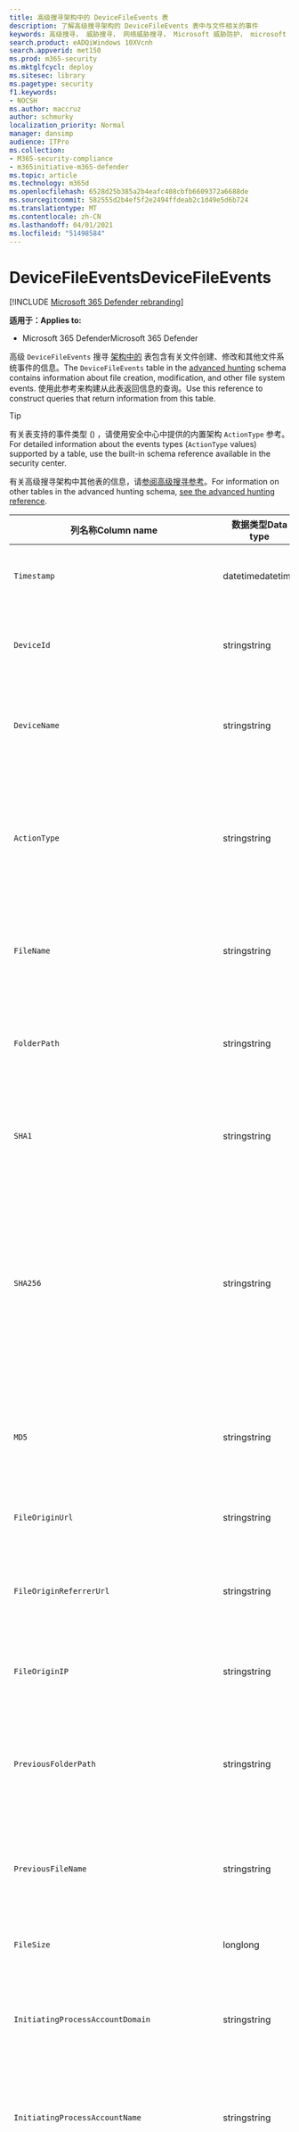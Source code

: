 ```yaml
---
title: 高级搜寻架构中的 DeviceFileEvents 表
description: 了解高级搜寻架构的 DeviceFileEvents 表中与文件相关的事件
keywords: 高级搜寻， 威胁搜寻， 网络威胁搜寻， Microsoft 威胁防护， microsoft 365， mtp， m365， 搜索， 查询， 遥测， 架构参考， kusto， 表格， 列， 数据类型， 说明， filecreationevents， DeviceFileEvents， 文件， 路径， 哈希， sha1， sha256， md5
search.product: eADQiWindows 10XVcnh
search.appverid: met150
ms.prod: m365-security
ms.mktglfcycl: deploy
ms.sitesec: library
ms.pagetype: security
f1.keywords:
- NOCSH
ms.author: maccruz
author: schmurky
localization_priority: Normal
manager: dansimp
audience: ITPro
ms.collection:
- M365-security-compliance
- m365initiative-m365-defender
ms.topic: article
ms.technology: m365d
ms.openlocfilehash: 6528d25b385a2b4eafc408cbfb6609372a6688de
ms.sourcegitcommit: 582555d2b4ef5f2e2494ffdeab2c1d49e5d6b724
ms.translationtype: MT
ms.contentlocale: zh-CN
ms.lasthandoff: 04/01/2021
ms.locfileid: "51498584"
---
```

# <a name="devicefileevents"></a><span data-ttu-id="c10c0-104">DeviceFileEvents</span><span class="sxs-lookup"><span data-stu-id="c10c0-104">DeviceFileEvents</span></span>

[!INCLUDE [Microsoft 365 Defender rebranding](../includes/microsoft-defender.md)]


<span data-ttu-id="c10c0-105">**适用于：**</span><span class="sxs-lookup"><span data-stu-id="c10c0-105">**Applies to:**</span></span>
- <span data-ttu-id="c10c0-106">Microsoft 365 Defender</span><span class="sxs-lookup"><span data-stu-id="c10c0-106">Microsoft 365 Defender</span></span>

<span data-ttu-id="c10c0-107">高级 `DeviceFileEvents` 搜寻 [架构中的](advanced-hunting-overview.md) 表包含有关文件创建、修改和其他文件系统事件的信息。</span><span class="sxs-lookup"><span data-stu-id="c10c0-107">The `DeviceFileEvents` table in the [advanced hunting](advanced-hunting-overview.md) schema contains information about file creation, modification, and other file system events.</span></span> <span data-ttu-id="c10c0-108">使用此参考来构建从此表返回信息的查询。</span><span class="sxs-lookup"><span data-stu-id="c10c0-108">Use this reference to construct queries that return information from this table.</span></span>

>[!TIP]
> <span data-ttu-id="c10c0-109">有关表支持的事件类型 () ，请使用安全中心中提供的内置架构 `ActionType` 参考。</span><span class="sxs-lookup"><span data-stu-id="c10c0-109">For detailed information about the events types (`ActionType` values) supported by a table, use the built-in schema reference available in the security center.</span></span>

<span data-ttu-id="c10c0-110">有关高级搜寻架构中其他表的信息，请[参阅高级搜寻参考](advanced-hunting-schema-tables.md)。</span><span class="sxs-lookup"><span data-stu-id="c10c0-110">For information on other tables in the advanced hunting schema, [see the advanced hunting reference](advanced-hunting-schema-tables.md).</span></span>

| <span data-ttu-id="c10c0-111">列名称</span><span class="sxs-lookup"><span data-stu-id="c10c0-111">Column name</span></span> | <span data-ttu-id="c10c0-112">数据类型</span><span class="sxs-lookup"><span data-stu-id="c10c0-112">Data type</span></span> | <span data-ttu-id="c10c0-113">说明</span><span class="sxs-lookup"><span data-stu-id="c10c0-113">Description</span></span> |
|-------------|-----------|-------------|
| `Timestamp` | <span data-ttu-id="c10c0-114">datetime</span><span class="sxs-lookup"><span data-stu-id="c10c0-114">datetime</span></span> | <span data-ttu-id="c10c0-115">记录事件的日期和时间</span><span class="sxs-lookup"><span data-stu-id="c10c0-115">Date and time when the event was recorded</span></span> |
| `DeviceId` | <span data-ttu-id="c10c0-116">string</span><span class="sxs-lookup"><span data-stu-id="c10c0-116">string</span></span> | <span data-ttu-id="c10c0-117">服务中的计算机的唯一标识符</span><span class="sxs-lookup"><span data-stu-id="c10c0-117">Unique identifier for the machine in the service</span></span> |
| `DeviceName` | <span data-ttu-id="c10c0-118">string</span><span class="sxs-lookup"><span data-stu-id="c10c0-118">string</span></span> | <span data-ttu-id="c10c0-119">计算机的完全限定域名 (FQDN)</span><span class="sxs-lookup"><span data-stu-id="c10c0-119">Fully qualified domain name (FQDN) of the machine</span></span> |
| `ActionType` | <span data-ttu-id="c10c0-120">string</span><span class="sxs-lookup"><span data-stu-id="c10c0-120">string</span></span> | <span data-ttu-id="c10c0-121">触发事件的活动类型。</span><span class="sxs-lookup"><span data-stu-id="c10c0-121">Type of activity that triggered the event.</span></span> <span data-ttu-id="c10c0-122">有关详细信息 [，请参阅门户内架构](advanced-hunting-schema-tables.md?#get-schema-information-in-the-security-center) 参考</span><span class="sxs-lookup"><span data-stu-id="c10c0-122">See the [in-portal schema reference](advanced-hunting-schema-tables.md?#get-schema-information-in-the-security-center) for details</span></span> |
| `FileName` | <span data-ttu-id="c10c0-123">string</span><span class="sxs-lookup"><span data-stu-id="c10c0-123">string</span></span> | <span data-ttu-id="c10c0-124">录制操作所应用到的文件的名称</span><span class="sxs-lookup"><span data-stu-id="c10c0-124">Name of the file that the recorded action was applied to</span></span> |
| `FolderPath` | <span data-ttu-id="c10c0-125">string</span><span class="sxs-lookup"><span data-stu-id="c10c0-125">string</span></span> | <span data-ttu-id="c10c0-126">包含已记录操作所应用到的文件的文件夹</span><span class="sxs-lookup"><span data-stu-id="c10c0-126">Folder containing the file that the recorded action was applied to</span></span> |
| `SHA1` | <span data-ttu-id="c10c0-127">string</span><span class="sxs-lookup"><span data-stu-id="c10c0-127">string</span></span> | <span data-ttu-id="c10c0-128">录制操作所应用到的文件的 SHA-1</span><span class="sxs-lookup"><span data-stu-id="c10c0-128">SHA-1 of the file that the recorded action was applied to</span></span> |
| `SHA256` | <span data-ttu-id="c10c0-129">string</span><span class="sxs-lookup"><span data-stu-id="c10c0-129">string</span></span> | <span data-ttu-id="c10c0-130">录制操作所应用到的文件的 SHA-256。</span><span class="sxs-lookup"><span data-stu-id="c10c0-130">SHA-256 of the file that the recorded action was applied to.</span></span> <span data-ttu-id="c10c0-131">通常不会填充此字段 — 可用时使用 SHA1 列。</span><span class="sxs-lookup"><span data-stu-id="c10c0-131">This field is usually not populated — use the SHA1 column when available.</span></span> |
| `MD5` | <span data-ttu-id="c10c0-132">string</span><span class="sxs-lookup"><span data-stu-id="c10c0-132">string</span></span> | <span data-ttu-id="c10c0-133">已记录操作所应用到的文件的 MD5 哈希</span><span class="sxs-lookup"><span data-stu-id="c10c0-133">MD5 hash of the file that the recorded action was applied to</span></span> |
| `FileOriginUrl` | <span data-ttu-id="c10c0-134">string</span><span class="sxs-lookup"><span data-stu-id="c10c0-134">string</span></span> | <span data-ttu-id="c10c0-135">下载文件的 URL</span><span class="sxs-lookup"><span data-stu-id="c10c0-135">URL where the file was downloaded from</span></span> |
| `FileOriginReferrerUrl` | <span data-ttu-id="c10c0-136">string</span><span class="sxs-lookup"><span data-stu-id="c10c0-136">string</span></span> | <span data-ttu-id="c10c0-137">链接到已下载文件的网页的 URL</span><span class="sxs-lookup"><span data-stu-id="c10c0-137">URL of the web page that links to the downloaded file</span></span> |
| `FileOriginIP` | <span data-ttu-id="c10c0-138">string</span><span class="sxs-lookup"><span data-stu-id="c10c0-138">string</span></span> | <span data-ttu-id="c10c0-139">从其中下载文件的 IP 地址</span><span class="sxs-lookup"><span data-stu-id="c10c0-139">IP address where the file was downloaded from</span></span> |
| `PreviousFolderPath` | <span data-ttu-id="c10c0-140">string</span><span class="sxs-lookup"><span data-stu-id="c10c0-140">string</span></span> | <span data-ttu-id="c10c0-141">应用录制的操作之前包含文件的原始文件夹</span><span class="sxs-lookup"><span data-stu-id="c10c0-141">Original folder containing the file before the recorded action was applied</span></span> |
| `PreviousFileName` | <span data-ttu-id="c10c0-142">string</span><span class="sxs-lookup"><span data-stu-id="c10c0-142">string</span></span> | <span data-ttu-id="c10c0-143">作为操作结果重命名的文件的原始名称</span><span class="sxs-lookup"><span data-stu-id="c10c0-143">Original name of the file that was renamed as a result of the action</span></span> |
| `FileSize` | <span data-ttu-id="c10c0-144">long</span><span class="sxs-lookup"><span data-stu-id="c10c0-144">long</span></span> | <span data-ttu-id="c10c0-145">文件大小（以字节为单位）</span><span class="sxs-lookup"><span data-stu-id="c10c0-145">Size of the file in bytes</span></span> |
| `InitiatingProcessAccountDomain` | <span data-ttu-id="c10c0-146">string</span><span class="sxs-lookup"><span data-stu-id="c10c0-146">string</span></span> | <span data-ttu-id="c10c0-147">运行负责事件的进程的帐户的域</span><span class="sxs-lookup"><span data-stu-id="c10c0-147">Domain of the account that ran the process responsible for the event</span></span> |
| `InitiatingProcessAccountName` | <span data-ttu-id="c10c0-148">string</span><span class="sxs-lookup"><span data-stu-id="c10c0-148">string</span></span> | <span data-ttu-id="c10c0-149">运行负责事件的进程的帐户的用户名</span><span class="sxs-lookup"><span data-stu-id="c10c0-149">User name of the account that ran the process responsible for the event</span></span> |
| `InitiatingProcessAccountSid` | <span data-ttu-id="c10c0-150">string</span><span class="sxs-lookup"><span data-stu-id="c10c0-150">string</span></span> | <span data-ttu-id="c10c0-151">安全 (SID) 运行负责事件的进程的帐户的 SID 标识符</span><span class="sxs-lookup"><span data-stu-id="c10c0-151">Security Identifier (SID) of the account that ran the process responsible for the event</span></span> |
| `InitiatingProcessAccountUpn` | <span data-ttu-id="c10c0-152">string</span><span class="sxs-lookup"><span data-stu-id="c10c0-152">string</span></span> | <span data-ttu-id="c10c0-153">用户主体 (UPN) 运行负责事件的进程的帐户的名称</span><span class="sxs-lookup"><span data-stu-id="c10c0-153">User principal name (UPN) of the account that ran the process responsible for the event</span></span> |
| `InitiatingProcessAccountObjectId` | <span data-ttu-id="c10c0-154">string</span><span class="sxs-lookup"><span data-stu-id="c10c0-154">string</span></span> | <span data-ttu-id="c10c0-155">运行负责事件的进程的用户帐户的 Azure AD 对象 ID</span><span class="sxs-lookup"><span data-stu-id="c10c0-155">Azure AD object ID of the user account that ran the process responsible for the event</span></span> |
| `InitiatingProcessMD5` | <span data-ttu-id="c10c0-156">string</span><span class="sxs-lookup"><span data-stu-id="c10c0-156">string</span></span> | <span data-ttu-id="c10c0-157">启动事件的进程 (MD5) 文件哈希</span><span class="sxs-lookup"><span data-stu-id="c10c0-157">MD5 hash of the process (image file) that initiated the event</span></span> |
| `InitiatingProcessSHA1` | <span data-ttu-id="c10c0-158">string</span><span class="sxs-lookup"><span data-stu-id="c10c0-158">string</span></span> | <span data-ttu-id="c10c0-159">启动事件 (映像) 的 SHA-1</span><span class="sxs-lookup"><span data-stu-id="c10c0-159">SHA-1 of the process (image file) that initiated the event</span></span> |
| `InitiatingProcessSHA256` | <span data-ttu-id="c10c0-160">string</span><span class="sxs-lookup"><span data-stu-id="c10c0-160">string</span></span> | <span data-ttu-id="c10c0-161">启动事件 (映像文件) SHA-256。</span><span class="sxs-lookup"><span data-stu-id="c10c0-161">SHA-256 of the process (image file) that initiated the event.</span></span> <span data-ttu-id="c10c0-162">通常不会填充此字段 — 可用时使用 SHA1 列。</span><span class="sxs-lookup"><span data-stu-id="c10c0-162">This field is usually not populated — use the SHA1 column when available.</span></span> |
| `InitiatingProcessFolderPath` | <span data-ttu-id="c10c0-163">string</span><span class="sxs-lookup"><span data-stu-id="c10c0-163">string</span></span> | <span data-ttu-id="c10c0-164">包含启动事件 (进程) 文件的文件夹</span><span class="sxs-lookup"><span data-stu-id="c10c0-164">Folder containing the process (image file) that initiated the event</span></span> |
| `InitiatingProcessFileName` | <span data-ttu-id="c10c0-165">string</span><span class="sxs-lookup"><span data-stu-id="c10c0-165">string</span></span> | <span data-ttu-id="c10c0-166">启动事件的进程的名称</span><span class="sxs-lookup"><span data-stu-id="c10c0-166">Name of the process that initiated the event</span></span> |
| `InitiatingProcessFileSize` | <span data-ttu-id="c10c0-167">long</span><span class="sxs-lookup"><span data-stu-id="c10c0-167">long</span></span> | <span data-ttu-id="c10c0-168">启动事件 (进程) 文件的大小</span><span class="sxs-lookup"><span data-stu-id="c10c0-168">Size of the process (image file) that initiated the event</span></span> |
| `InitiatingProcessVersionInfoCompanyName` | <span data-ttu-id="c10c0-169">string</span><span class="sxs-lookup"><span data-stu-id="c10c0-169">string</span></span> | <span data-ttu-id="c10c0-170">进程版本信息中的公司名称 (负责) 文件</span><span class="sxs-lookup"><span data-stu-id="c10c0-170">Company name from the version information of the process (image file) responsible for the event</span></span> |
| `InitiatingProcessVersionInfoProductName` | <span data-ttu-id="c10c0-171">string</span><span class="sxs-lookup"><span data-stu-id="c10c0-171">string</span></span> | <span data-ttu-id="c10c0-172">负责事件的进程版本信息中的 (名称) 映像文件</span><span class="sxs-lookup"><span data-stu-id="c10c0-172">Product name from the version information of the process (image file) responsible for the event</span></span> |
|` InitiatingProcessVersionInfoProductVersion` | <span data-ttu-id="c10c0-173">string</span><span class="sxs-lookup"><span data-stu-id="c10c0-173">string</span></span> | <span data-ttu-id="c10c0-174">进程版本信息中的产品版本 (负责) 文件</span><span class="sxs-lookup"><span data-stu-id="c10c0-174">Product version from the version information of the process (image file) responsible for the event</span></span> |
|` InitiatingProcessVersionInfoInternalFileName` | <span data-ttu-id="c10c0-175">string</span><span class="sxs-lookup"><span data-stu-id="c10c0-175">string</span></span> | <span data-ttu-id="c10c0-176">负责事件的进程版本信息 (文件) 文件的内部文件名</span><span class="sxs-lookup"><span data-stu-id="c10c0-176">Internal file name from the version information of the process (image file) responsible for the event</span></span> |
| `InitiatingProcessVersionInfoOriginalFileName` | <span data-ttu-id="c10c0-177">string</span><span class="sxs-lookup"><span data-stu-id="c10c0-177">string</span></span> | <span data-ttu-id="c10c0-178">进程版本信息的原始文件名 (负责) 文件</span><span class="sxs-lookup"><span data-stu-id="c10c0-178">Original file name from the version information of the process (image file) responsible for the event</span></span> |
| `InitiatingProcessVersionInfoFileDescription` | <span data-ttu-id="c10c0-179">string</span><span class="sxs-lookup"><span data-stu-id="c10c0-179">string</span></span> | <span data-ttu-id="c10c0-180">负责事件的进程版本信息 (映像) 说明</span><span class="sxs-lookup"><span data-stu-id="c10c0-180">Description from the version information of the process (image file) responsible for the event</span></span> |
| `InitiatingProcessId` | <span data-ttu-id="c10c0-181">int</span><span class="sxs-lookup"><span data-stu-id="c10c0-181">int</span></span> | <span data-ttu-id="c10c0-182">进程 ID (PID) 启动事件的过程的 PID</span><span class="sxs-lookup"><span data-stu-id="c10c0-182">Process ID (PID) of the process that initiated the event</span></span> |
| `InitiatingProcessCommandLine` | <span data-ttu-id="c10c0-183">string</span><span class="sxs-lookup"><span data-stu-id="c10c0-183">string</span></span> | <span data-ttu-id="c10c0-184">用于运行启动事件的进程的命令行</span><span class="sxs-lookup"><span data-stu-id="c10c0-184">Command line used to run the process that initiated the event</span></span> |
| `InitiatingProcessCreationTime` | <span data-ttu-id="c10c0-185">datetime</span><span class="sxs-lookup"><span data-stu-id="c10c0-185">datetime</span></span> | <span data-ttu-id="c10c0-186">启动事件的过程的日期和时间</span><span class="sxs-lookup"><span data-stu-id="c10c0-186">Date and time when the process that initiated the event was started</span></span> |
| `InitiatingProcessIntegrityLevel` | <span data-ttu-id="c10c0-187">string</span><span class="sxs-lookup"><span data-stu-id="c10c0-187">string</span></span> | <span data-ttu-id="c10c0-188">启动事件的过程的完整性级别。</span><span class="sxs-lookup"><span data-stu-id="c10c0-188">Integrity level of the process that initiated the event.</span></span> <span data-ttu-id="c10c0-189">Windows 根据某些特征（例如是否从 Internet 下载启动）将完整性级别分配给进程。</span><span class="sxs-lookup"><span data-stu-id="c10c0-189">Windows assigns integrity levels to processes based on certain characteristics, such as if they were launched from an internet download.</span></span> <span data-ttu-id="c10c0-190">这些完整性级别影响对资源的权限</span><span class="sxs-lookup"><span data-stu-id="c10c0-190">These integrity levels influence permissions to resources</span></span> |
| `InitiatingProcessTokenElevation` | <span data-ttu-id="c10c0-191">string</span><span class="sxs-lookup"><span data-stu-id="c10c0-191">string</span></span> | <span data-ttu-id="c10c0-192">指示是否存在用户访问控制的令牌类型 (UAC) 启动事件的进程应用的特权提升</span><span class="sxs-lookup"><span data-stu-id="c10c0-192">Token type indicating the presence or absence of User Access Control (UAC) privilege elevation applied to the process that initiated the event</span></span> |
| `InitiatingProcessParentId` | <span data-ttu-id="c10c0-193">int</span><span class="sxs-lookup"><span data-stu-id="c10c0-193">int</span></span> | <span data-ttu-id="c10c0-194">进程 ID (PID) 生成负责事件的进程的父进程的 PID</span><span class="sxs-lookup"><span data-stu-id="c10c0-194">Process ID (PID) of the parent process that spawned the process responsible for the event</span></span> |
| `InitiatingProcessParentFileName` | <span data-ttu-id="c10c0-195">string</span><span class="sxs-lookup"><span data-stu-id="c10c0-195">string</span></span> | <span data-ttu-id="c10c0-196">生成负责事件的进程的父进程的名称</span><span class="sxs-lookup"><span data-stu-id="c10c0-196">Name of the parent process that spawned the process responsible for the event</span></span> |
| `InitiatingProcessParentCreationTime` | <span data-ttu-id="c10c0-197">datetime</span><span class="sxs-lookup"><span data-stu-id="c10c0-197">datetime</span></span> | <span data-ttu-id="c10c0-198">启动负责事件的进程的父级的日期和时间</span><span class="sxs-lookup"><span data-stu-id="c10c0-198">Date and time when the parent of the process responsible for the event was started</span></span> |
| `RequestProtocol` | <span data-ttu-id="c10c0-199">string</span><span class="sxs-lookup"><span data-stu-id="c10c0-199">string</span></span> | <span data-ttu-id="c10c0-200">网络协议（如果适用）用于启动活动：Unknown、Local、SMB 或 NFS</span><span class="sxs-lookup"><span data-stu-id="c10c0-200">Network protocol, if applicable, used to initiate the activity: Unknown, Local, SMB, or NFS</span></span> |
| `RequestSourceIP` | <span data-ttu-id="c10c0-201">string</span><span class="sxs-lookup"><span data-stu-id="c10c0-201">string</span></span> | <span data-ttu-id="c10c0-202">发起活动的远程设备的 IPv4 或 IPv6 地址</span><span class="sxs-lookup"><span data-stu-id="c10c0-202">IPv4 or IPv6 address of the remote device that initiated the activity</span></span> |
| `RequestSourcePort` | <span data-ttu-id="c10c0-203">string</span><span class="sxs-lookup"><span data-stu-id="c10c0-203">string</span></span> | <span data-ttu-id="c10c0-204">启动活动的远程设备的源端口</span><span class="sxs-lookup"><span data-stu-id="c10c0-204">Source port on the remote device that initiated the activity</span></span> |
| `RequestAccountName` | <span data-ttu-id="c10c0-205">string</span><span class="sxs-lookup"><span data-stu-id="c10c0-205">string</span></span> | <span data-ttu-id="c10c0-206">用于远程启动活动的帐户的用户名</span><span class="sxs-lookup"><span data-stu-id="c10c0-206">User name of account used to remotely initiate the activity</span></span> |
| `RequestAccountDomain` | <span data-ttu-id="c10c0-207">string</span><span class="sxs-lookup"><span data-stu-id="c10c0-207">string</span></span> | <span data-ttu-id="c10c0-208">用于远程启动活动的帐户的域</span><span class="sxs-lookup"><span data-stu-id="c10c0-208">Domain of the account used to remotely initiate the activity</span></span> |
| `RequestAccountSid` | <span data-ttu-id="c10c0-209">string</span><span class="sxs-lookup"><span data-stu-id="c10c0-209">string</span></span> | <span data-ttu-id="c10c0-210">安全 (用于) 启动活动的帐户的 SID 标识符</span><span class="sxs-lookup"><span data-stu-id="c10c0-210">Security Identifier (SID) of the account used to remotely initiate the activity</span></span> |
| `ShareName` | <span data-ttu-id="c10c0-211">string</span><span class="sxs-lookup"><span data-stu-id="c10c0-211">string</span></span> | <span data-ttu-id="c10c0-212">包含文件的共享文件夹的名称</span><span class="sxs-lookup"><span data-stu-id="c10c0-212">Name of shared folder containing the file</span></span> |
| `InitiatingProcessFileSize` | <span data-ttu-id="c10c0-213">long</span><span class="sxs-lookup"><span data-stu-id="c10c0-213">long</span></span> | <span data-ttu-id="c10c0-214">运行负责事件的进程的文件的大小</span><span class="sxs-lookup"><span data-stu-id="c10c0-214">Size of the file that ran the process responsible for the event</span></span> |
| `SensitivityLabel` | <span data-ttu-id="c10c0-215">string</span><span class="sxs-lookup"><span data-stu-id="c10c0-215">string</span></span> | <span data-ttu-id="c10c0-216">应用于电子邮件、文件或其他内容的标签，用于将其分类以用于信息保护</span><span class="sxs-lookup"><span data-stu-id="c10c0-216">Label applied to an email, file, or other content to classify it for information protection</span></span> |
| `SensitivitySubLabel` | <span data-ttu-id="c10c0-217">string</span><span class="sxs-lookup"><span data-stu-id="c10c0-217">string</span></span> | <span data-ttu-id="c10c0-218">应用于电子邮件、文件或其他内容的子标签，用于将其分类以用于信息保护;敏感度子标签按敏感度标签分组，但单独处理</span><span class="sxs-lookup"><span data-stu-id="c10c0-218">Sublabel applied to an email, file, or other content to classify it for information protection; sensitivity sublabels are grouped under sensitivity labels but are treated independently</span></span> |
| `IsAzureInfoProtectionApplied` | <span data-ttu-id="c10c0-219">boolean</span><span class="sxs-lookup"><span data-stu-id="c10c0-219">boolean</span></span> | <span data-ttu-id="c10c0-220">指示文件是否由 Azure 信息保护进行加密</span><span class="sxs-lookup"><span data-stu-id="c10c0-220">Indicates whether the file is encrypted by Azure Information Protection</span></span> |
| `ReportId` | <span data-ttu-id="c10c0-221">long</span><span class="sxs-lookup"><span data-stu-id="c10c0-221">long</span></span> | <span data-ttu-id="c10c0-222">基于重复计数器的事件标识符。</span><span class="sxs-lookup"><span data-stu-id="c10c0-222">Event identifier based on a repeating counter.</span></span> <span data-ttu-id="c10c0-223">若要标识唯一事件，此列必须与 DeviceName 和 Timestamp 列一起使用。</span><span class="sxs-lookup"><span data-stu-id="c10c0-223">To identify unique events, this column must be used in conjunction with the DeviceName and Timestamp columns.</span></span> |
| `AppGuardContainerId` | <span data-ttu-id="c10c0-224">string</span><span class="sxs-lookup"><span data-stu-id="c10c0-224">string</span></span> | <span data-ttu-id="c10c0-225">应用程序防护用于隔离浏览器活动的虚拟化容器的标识符</span><span class="sxs-lookup"><span data-stu-id="c10c0-225">Identifier for the virtualized container used by Application Guard to isolate browser activity</span></span> |
| `AdditionalFields` | <span data-ttu-id="c10c0-226">string</span><span class="sxs-lookup"><span data-stu-id="c10c0-226">string</span></span> | <span data-ttu-id="c10c0-227">有关实体或事件的其他信息</span><span class="sxs-lookup"><span data-stu-id="c10c0-227">Additional information about the entity or event</span></span> |
>[!NOTE]
> <span data-ttu-id="c10c0-228">文件哈希信息将始终在可用时显示。</span><span class="sxs-lookup"><span data-stu-id="c10c0-228">File hash information will always be shown when it is available.</span></span> <span data-ttu-id="c10c0-229">但是，无法计算 SHA1、SHA256 或 MD5 的原因有多种。</span><span class="sxs-lookup"><span data-stu-id="c10c0-229">However, there are several possible reasons why a SHA1, SHA256, or MD5 cannot be calculated.</span></span> <span data-ttu-id="c10c0-230">例如，该文件可能位于远程存储中、由另一个进程锁定、已压缩或标记为虚拟。</span><span class="sxs-lookup"><span data-stu-id="c10c0-230">For instance, the file might be located in remote storage, locked by another process, compressed, or marked as virtual.</span></span> <span data-ttu-id="c10c0-231">在这些情况下，文件哈希信息显示为空。</span><span class="sxs-lookup"><span data-stu-id="c10c0-231">In these scenarios, the file hash information appears empty.</span></span>

## <a name="related-topics"></a><span data-ttu-id="c10c0-232">相关主题</span><span class="sxs-lookup"><span data-stu-id="c10c0-232">Related topics</span></span>
- [<span data-ttu-id="c10c0-233">高级搜寻概述</span><span class="sxs-lookup"><span data-stu-id="c10c0-233">Advanced hunting overview</span></span>](advanced-hunting-overview.md)
- [<span data-ttu-id="c10c0-234">了解查询语言</span><span class="sxs-lookup"><span data-stu-id="c10c0-234">Learn the query language</span></span>](advanced-hunting-query-language.md)
- [<span data-ttu-id="c10c0-235">使用共享查询</span><span class="sxs-lookup"><span data-stu-id="c10c0-235">Use shared queries</span></span>](advanced-hunting-shared-queries.md)
- [<span data-ttu-id="c10c0-236">跨设备、电子邮件、应用和标识进行查寻</span><span class="sxs-lookup"><span data-stu-id="c10c0-236">Hunt across devices, emails, apps, and identities</span></span>](advanced-hunting-query-emails-devices.md)
- [<span data-ttu-id="c10c0-237">了解架构</span><span class="sxs-lookup"><span data-stu-id="c10c0-237">Understand the schema</span></span>](advanced-hunting-schema-tables.md)
- [<span data-ttu-id="c10c0-238">应用查询最佳做法</span><span class="sxs-lookup"><span data-stu-id="c10c0-238">Apply query best practices</span></span>](advanced-hunting-best-practices.md)
